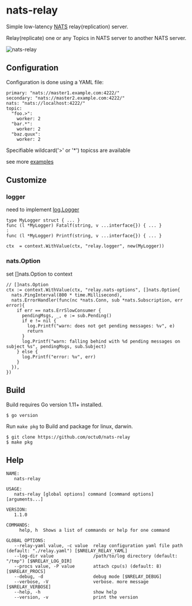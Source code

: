 # nats-relay

Simple low-latency [NATS](https://nats.io/) relay(replication) server.

Relay(replicate) one or any Topics in NATS server to another NATS server.

![nats-relay](https://user-images.githubusercontent.com/42143893/50095373-c3fc9a00-0258-11e9-9174-74775dfe9d5d.png)

## Configuration

Configuration is done using a YAML file:

```
primary: "nats://master1.example.com:4222/"
secondary: "nats://master2.example.com:4222/"
nats: "nats://localhost:4222/"
topic:
  "foo.>":
    worker: 2
  "bar.*":
    worker: 2
  "baz.quux":
    worker: 2
```

Specifiable wildcard('>' or '*') topicss are available

see more [examples](https://github.com/octu0/nats-relay/tree/master/example)

## Customize

### logger

need to implement [log.Logger](https://golang.org/pkg/log/#Logger)

```
type MyLogger struct { ... }
func (l *MyLogger) Fatalf(string, v ...interface{}) { ... }
:
func (l *MyLogger) Printf(string, v ...interface{}) { ... }

ctx  = context.WithValue(ctx, "relay.logger", new(MyLogger))
```

### nats.Option

set []nats.Option to context

```
// []nats.Option
ctx := context.WithValue(ctx, "relay.nats-options", []nats.Option{
  nats.PingInterval(800 * time.Millisecond),
  nats.ErrorHandler(func(nc *nats.Conn, sub *nats.Subscription, err error){
    if err == nats.ErrSlowConsumer {
      pendingMsgs, _, e := sub.Pending()
      if e != nil {
        log.Printf("warn: does not get pending messages: %v", e)
        return
      }
      log.Printf("warn: falling behind with %d pending messages on subject %s", pendingMsgs, sub.Subject)
    } else {
      log.Printf("error: %v", err)
    }
  }),
})
```

## Build

Build requires Go version 1.11+ installed.

```
$ go version
```

Run `make pkg` to Build and package for linux, darwin.

```
$ git clone https://github.com/octu0/nats-relay
$ make pkg
```

## Help

```
NAME:
   nats-relay

USAGE:
   nats-relay [global options] command [command options] [arguments...]

VERSION:
   1.1.0

COMMANDS:
     help, h  Shows a list of commands or help for one command

GLOBAL OPTIONS:
   --relay-yaml value, -c value  relay configuration yaml file path (default: "./relay.yaml") [$NRELAY_RELAY_YAML]
   --log-dir value               /path/to/log directory (default: "/tmp") [$NRELAY_LOG_DIR]
   --procs value, -P value       attach cpu(s) (default: 8) [$NRELAY_PROCS]
   --debug, -d                   debug mode [$NRELAY_DEBUG]
   --verbose, -V                 verbose. more message [$NRELAY_VERBOSE]
   --help, -h                    show help
   --version, -v                 print the version
```
